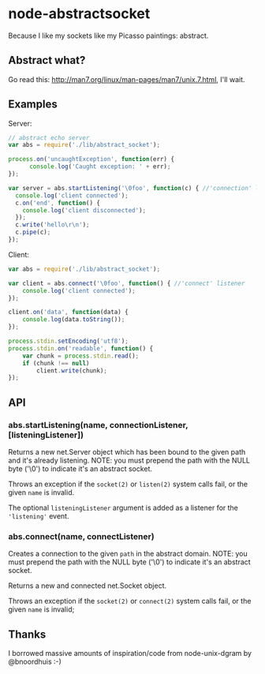 # node-abstractsocket

Because I like my sockets like my Picasso paintings: abstract.


## Abstract what?

Go read this: http://man7.org/linux/man-pages/man7/unix.7.html, I'll wait.


## Examples

Server:

```js
// abstract echo server
var abs = require('./lib/abstract_socket');

process.on('uncaughtException', function(err) {
      console.log('Caught exception: ' + err);
});

var server = abs.startListening('\0foo', function(c) { //'connection' listener
  console.log('client connected');
  c.on('end', function() {
    console.log('client disconnected');
  });
  c.write('hello\r\n');
  c.pipe(c);
});

```

Client:

```js
var abs = require('./lib/abstract_socket');

var client = abs.connect('\0foo', function() { //'connect' listener
    console.log('client connected');
});

client.on('data', function(data) {
    console.log(data.toString());
});

process.stdin.setEncoding('utf8');
process.stdin.on('readable', function() {
    var chunk = process.stdin.read();
    if (chunk !== null)
        client.write(chunk);
});

```


## API

### abs.startListening(name, connectionListener, [listeningListener])

Returns a new net.Server object which has been bound to the given path
and it's already listening. NOTE: you must prepend the path with
the NULL byte ('\0') to indicate it's an abstract socket.

Throws an exception if the `socket(2)` or `listen(2)` system calls fail,
or the given `name` is invalid.

The optional `listeningListener` argument is added as a listener for the
`'listening'` event.

### abs.connect(name, connectListener)

Creates a connection to the given `path` in the abstract domain. NOTE: you must
prepend the path with the NULL byte ('\0') to indicate it's an abstract
socket.

Returns a new and connected net.Socket object.

Throws an exception if the `socket(2)` or `connect(2)` system calls fail,
or the given `name` is invalid;


## Thanks

I borrowed massive amounts of inspiration/code from node-unix-dgram by @bnoordhuis :-)

